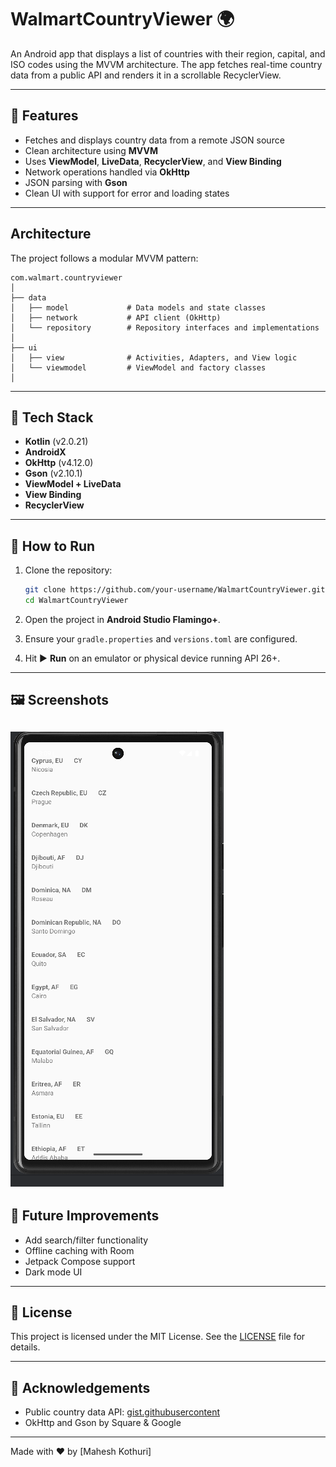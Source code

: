 # WalmartCountryViewer 🌍

An Android app that displays a list of countries with their region, capital, and ISO codes using the MVVM architecture. The app fetches real-time country data from a public API and renders it in a scrollable RecyclerView.

---

## 🚀 Features

- Fetches and displays country data from a remote JSON source
- Clean architecture using **MVVM**
- Uses **ViewModel**, **LiveData**, **RecyclerView**, and **View Binding**
- Network operations handled via **OkHttp**
- JSON parsing with **Gson**
- Clean UI with support for error and loading states

---

##  Architecture

The project follows a modular MVVM pattern:

```
com.walmart.countryviewer
│
├── data
│   ├── model             # Data models and state classes
│   ├── network           # API client (OkHttp)
│   └── repository        # Repository interfaces and implementations
│
├── ui
│   ├── view              # Activities, Adapters, and View logic
│   └── viewmodel         # ViewModel and factory classes
│

```

---

## 🔧 Tech Stack

- **Kotlin** (v2.0.21)
- **AndroidX**
- **OkHttp** (v4.12.0)
- **Gson** (v2.10.1)
- **ViewModel + LiveData**
- **View Binding**
- **RecyclerView**

---

## 🧪 How to Run

1. Clone the repository:
   ```bash
   git clone https://github.com/your-username/WalmartCountryViewer.git
   cd WalmartCountryViewer
   ```

2. Open the project in **Android Studio Flamingo+**.

3. Ensure your `gradle.properties` and `versions.toml` are configured.

4. Hit ▶️ **Run** on an emulator or physical device running API 26+.

---

## 🖼️ Screenshots

![img.png](img.png)
---

## 📝 Future Improvements

- Add search/filter functionality
- Offline caching with Room
- Jetpack Compose support
- Dark mode UI

---

## 📄 License

This project is licensed under the MIT License. See the [LICENSE](LICENSE) file for details.

---

## 🙌 Acknowledgements

- Public country data API: [gist.githubusercontent](https://gist.githubusercontent.com/)
- OkHttp and Gson by Square & Google

---

Made with ❤️ by [Mahesh Kothuri]
